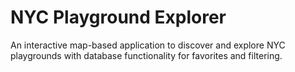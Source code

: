 # NYC Playground Explorer

An interactive map-based application to discover and explore NYC playgrounds with database functionality for favorites and filtering.
